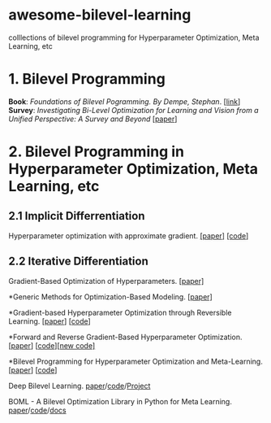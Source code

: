 # awesome-bilevel-learning
colllections of bilevel programming for Hyperparameter Optimization, Meta Learning, etc

# 1. Bilevel Programming 

**Book**: *Foundations of Bilevel Pogramming. By Dempe, Stephan*. [[link](https://www.springer.com/us/book/9781402006319)]
**Survey**: *Investigating Bi-Level Optimization for Learning and Vision from a Unified Perspective: A Survey and Beyond* [[paper](https://arxiv.org/pdf/2101.11517.pdf)]

# 2. Bilevel Programming in Hyperparameter Optimization, Meta Learning, etc
## 2.1 Implicit Differrentiation 
Hyperparameter optimization with approximate gradient. [[paper]](https://arxiv.org/pdf/1602.02355.pdf) [[code]](https://github.com/fabianp/hoag)


## 2.2 Iterative Differentiation
Gradient-Based Optimization of Hyperparameters. [[paper]](http://www-labs.iro.umontreal.ca/~lisa/pointeurs/nc.pdf) 

*Generic Methods for Optimization-Based Modeling. [[paper]](http://proceedings.mlr.press/v22/domke12/domke12.pdf)

*Gradient-based Hyperparameter Optimization through Reversible Learning. [[paper](http://arxiv.org/pdf/1502.03492)] [[code](https://github.com/HIPS/hypergrad)]

*Forward and Reverse Gradient-Based Hyperparameter Optimization. [[paper](https://arxiv.org/pdf/1703.01785)] [[code](https://github.com/lucfra/RFHO)][[new code]](https://github.com/lucfra/FAR-HO)

*Bilevel Programming for Hyperparameter Optimization and Meta-Learning. [[paper](http://arxiv.org/pdf/1806.04910)] [[code](https://github.com/prolearner/hyper-representation)]

Deep Bilevel Learning. [paper](http://arxiv.org/pdf/1809.01465)/[code](https://github.com/sjenni/DeepBilevel)/[Project](https://sjenni.github.io/DeepBilevel/)

BOML - A Bilevel Optimization Library in Python for Meta Learning. [paper](https://arxiv.org/pdf/2009.13357.pdf)/[code](https://github.com/dut-media-lab/BOML)/[docs](https://dut-media-lab.github.io/BOML/)

